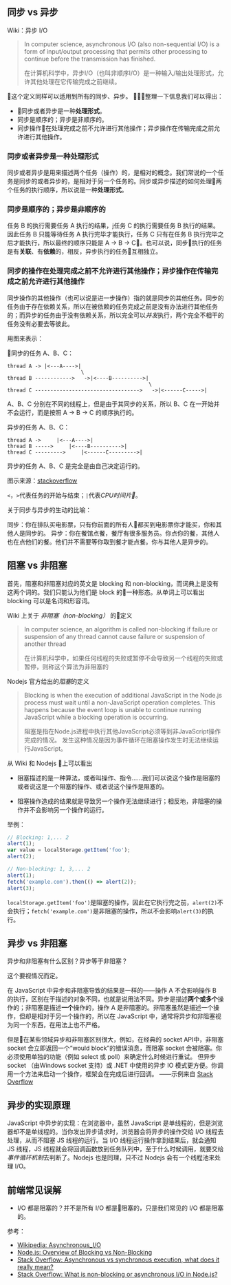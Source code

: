 ## 同步 vs 异步

Wiki：异步 I/O
> In computer science, asynchronous I/O (also non-sequential I/O) is a form of input/output processing that permits other processing to continue before the transmission has finished.
> 
> 在计算机科学中，异步I/O（也叫非顺序I/O）是一种输入/输出处理形式，允许其他处理在它传输完成之前继续。

这个定义同样可以适用到所有的同步、异步。
整理一下信息我们可以得出：
- 同步或者异步是一种**处理形式**。
- 同步是顺序的；异步是非顺序的。
- 同步操作在处理完成之前不允许进行其他操作；异步操作在传输完成之前允许进行其他操作。

### 同步或者异步是一种**处理形式**


同步或者异步是用来描述两个任务（操作）的，是相对的概念。我们常说的一个任务是同步的或者异步的，是相对于另一个任务的。同步或异步描述的如何处理两个任务的执行顺序，所以说是一种**处理形式**。

### 同步是顺序的；异步是非顺序的

任务 B 的执行需要任务 A 执行的结果，j任务 C 的执行需要任务 B 执行的结果。因此任务 B 只能等待任务 A 执行完毕才能执行，任务 C 只有在任务 B 执行完毕之后才能执行，所以最终的顺序只能是 A -> B -> C。也可以说，同步执行的任务是有**关联**、有**依赖**的，相反，异步执行的任务互相独立。

### 同步的操作在处理完成之前不允许进行其他操作；异步操作在传输完成之前允许进行其他操作

同步操作的其他操作（也可以说是进一步操作）指的就是同步的其他任务。同步的任务由于存在依赖关系，所以在被依赖的任务完成之前是没有办法进行其他任务的；而异步的任务由于没有依赖关系，所以完全可以*并发*执行，两个完全不相干的任务没有必要去等彼此。

用图来表示：

同步的任务 A、B、C：
```
thread A -> |<---A---->|   
                        \  
thread B ------------>   ->|<----B---------->|   
                                              \   
thread C ---------------------------------->   ->|<------C----->| 
```
A、B、C 分别在不同的线程上，但是由于其同步的关系，所以 B、C 在一开始并不会运行，而是按照 A -> B -> C 的顺序执行的。

异步的任务 A、B、C：
```
thread A ->     |<---A---->|
thread B ----->     |<----B---------->| 
thread C --------->     |<------C--------->|
```

异步的任务 A、B、C 是完全是由自己决定运行的。

图示来源：[stackoverflow
](https://stackoverflow.com/a/748235/6638065)

`<`，`>`代表任务的开始与结束；`|`代表*CPU时间片*。

关于同步与异步的生动的比喻：

同步：你在排队买电影票，只有你前面的所有人都买到电影票你才能买，你和其他人是同步的。
异步：你在餐馆点餐，餐厅有很多服务员。你点你的餐，其他人也在点他们的餐。他们并不需要等你取到餐才能点餐。你与其他人是异步的。

## 阻塞 vs 非阻塞

首先，阻塞和非阻塞对应的英文是 blocking 和 non-blocking，而词典上是没有这两个词的。我们只能认为他们是 block 的一种形态。从单词上可以看出 blocking 可以是名词和形容词。

Wiki 上关于 *非阻塞（non-blocking）* 的定义
> In computer science, an algorithm is called non-blocking if failure or suspension of any thread cannot cause failure or suspension of another thread
>
> 在计算机科学中，如果任何线程的失败或暂停不会导致另一个线程的失败或暂停，则称这个算法为非阻塞的

Nodejs 官方给出的*阻塞*的定义

> Blocking is when the execution of additional JavaScript in the Node.js process must wait until a non-JavaScript operation completes. This happens because the event loop is unable to continue running JavaScript while a blocking operation is occurring.
> 
> 阻塞是指在Node.js进程中执行其他JavaScript必须等到非JavaScript操作完成的情况。 发生这种情况是因为事件循环在阻塞操作发生时无法继续运行JavaScript。

从 Wiki 和 Nodejs 上可以看出

- 阻塞描述的是一种算法，或者叫操作、指令……我们可以说这个操作是阻塞的或者说这是一个阻塞的操作、或者说这个操作是阻塞的。

- 阻塞操作造成的结果就是导致另一个操作无法继续进行；相反地，非阻塞的操作并不会影响另一个操作的运行。

举例：


```JavaScript
// Blocking: 1,... 2
alert(1);
var value = localStorage.getItem('foo');
alert(2);

// Non-blocking: 1, 3,... 2
alert(1);
fetch('example.com').then(() => alert(2));
alert(3);
```
`localStorage.getItem('foo')`是阻塞的操作，因此在它执行完之前，`alert(2)`不会执行；`fetch('example.com')`是非阻塞的操作，所以不会影响`alert(3)`的执行。

## 异步 vs 非阻塞

异步和非阻塞有什么区别？异步等于非阻塞？

这个要视情况而定。

在 JavaScript 中异步和非阻塞导致的结果是一样的——操作 A 不会影响操作 B 的执行，区别在于描述的对象不同，也就是说用法不同。异步是描述**两个或多个**操作的；非阻塞是描述**一个**操作的，操作 A 是非阻塞的。非阻塞虽然是描述一个操作，但却是相对于另一个操作的，所以在 JavaScript 中，通常将异步和非阻塞视为同一个东西，在用法上也不严格。

但是在某些领域异步和非阻塞区别很大，例如，在经典的 socket API中，非阻塞 socket 会立即返回一个“would block”的错误消息，而阻塞 socket 会被阻塞。你必须使用单独的功能（例如 select 或 poll）来确定什么时候进行重试。 但异步 socket （由Windows socket 支持）或 .NET 中使用的异步 IO 模式更方便。你调用一个方法来启动一个操作，框架会在完成后进行回调。 ——示例来自 [Stack Overflow](https://stackoverflow.com/questions/2625493/asynchronous-vs-non-blocking/2625565#2625565)

## 异步的实现原理

JavaScript 中异步的实现：在浏览器中，虽然 JavaScript 是单线程的，但是浏览器却不是单线程的。当你发出异步请求时，浏览器会将异步的操作交给 I/O 线程去处理，从而不阻塞 JS 线程的运行。当 I/O 线程运行操作拿到结果后，就会通知 JS 线程，JS 线程就会将回调函数放到任务队列中，至于什么时候调用，就要交给*事件循环机制*去判断了。Nodejs 也是同理，只不过 Nodejs 会有一个线程池来处理 I/O。

## 前端常见误解

- I/O 都是阻塞的？并不是所有 I/O 都是阻塞的，只是我们常见的 I/O 都是阻塞的。

参考：
- [Wikipedia: Asynchronous_I/O](https://en.wikipedia.org/wiki/Asynchronous_I/O)
- [Node.js: Overview of Blocking vs Non-Blocking](https://nodejs.org/en/docs/guides/blocking-vs-non-blocking/)
- [Stack Overflow: Asynchronous vs synchronous execution, what does it really mean?](https://stackoverflow.com/questions/748175/asynchronous-vs-synchronous-execution-what-does-it-really-mean)
- [Stack Overflow: What is non-blocking or asynchronous I/O in Node.js?](https://stackoverflow.com/questions/10570246/what-is-non-blocking-or-asynchronous-i-o-in-node-js)